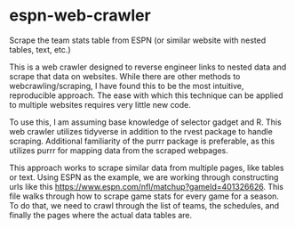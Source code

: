 # espn-web-crawler
Scrape the team stats table from ESPN (or similar website with nested tables, text, etc.)

This is a web crawler designed to reverse engineer links to nested data and scrape that data on websites. While there are other methods to webcrawling/scraping, I have found this to be the most intuitive, reproducible approach. The ease with which this technique can be applied to multiple websites requires very little new code. 

To use this, I am assuming base knowledge of selector gadget and R. This web crawler utilizes tidyverse in addition to the rvest package to handle scraping. 
Additional familiarity of the purrr package is preferable, as this utilizes purrr for mapping data from the scraped webpages. 

This approach works to scrape similar data from multiple pages, like tables or text. Using ESPN as the example, we are working through constructing urls like this 
https://www.espn.com/nfl/matchup?gameId=401326626. This file walks through how to scrape game stats for every game for a season. To do that, we need to crawl through
the list of teams, the schedules, and finally the pages where the actual data tables are.
